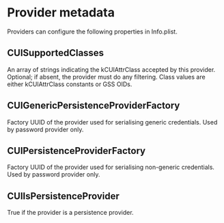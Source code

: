 Provider metadata
=================

Providers can configure the following properties in Info.plist.

CUISupportedClasses
-------------------

An array of strings indicating the kCUIAttrClass accepted by this provider. Optional; if absent, the provider must do any filtering. Class values are either kCUIAttrClass constants or GSS OIDs.

CUIGenericPersistenceProviderFactory
------------------------------------

Factory UUID of the provider used for serialising generic credentials. Used by password provider only.

CUIPersistenceProviderFactory
-----------------------------

Factory UUID of the provider used for serialising non-generic credentials. Used by password provider only.

CUIIsPersistenceProvider
------------------------

True if the provider is a persistence provider.